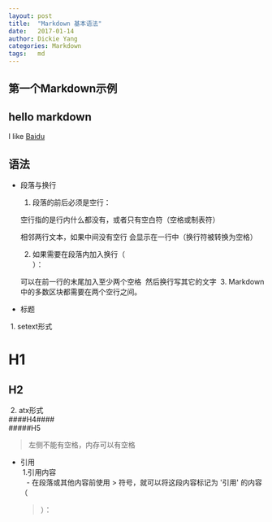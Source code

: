 ```yaml
---
layout: post
title:  "Markdown 基本语法"
date:   2017-01-14
author: Dickie Yang
categories: Markdown
tags:	md 
---
```


## 第一个Markdown示例  
hello markdown
---
I like [Baidu](https://www.baidu.com)

## 语法
- 段落与换行
  1. 段落的前后必须是空行：

  空行指的是行内什么都没有，或者只有空白符（空格或制表符）

  相邻两行文本，如果中间没有空行 会显示在一行中（换行符被转换为空格）

  2. 如果需要在段落内加入换行（<br>）：

  可以在前一行的末尾加入至少两个空格
  然后换行写其它的文字
  3. Markdown 中的多数区块都需要在两个空行之间。
  
- 标题

  1. setext形式
  
H1  
====    
H2  
----  
    
  2. atx形式  
####H4####  
#####H5  
> 左侧不能有空格，内存可以有空格
    
- 引用  
  1.引用内容  
    - 在段落或其他内容前使用 > 符号，就可以将这段内容标记为 '引用' 的内容（<blockquote>）：
